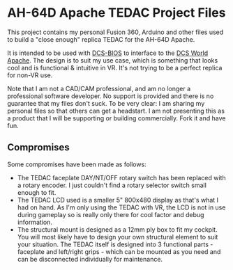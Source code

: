 # AH-64D Apache TEDAC Project Files

This project contains my personal Fusion 360, Arduino and other files used to build a "close enough" replica TEDAC for the AH-64D Apache.

It is intended to be used with [DCS-BIOS](https://github.com/DCSFlightpanels/dcs-bios) to interface to the [DCS World Apache](https://www.digitalcombatsimulator.com/en/products/helicopters/ah-64d/).  The design is to suit my use case, which is something that looks cool and is functional & intuitive in VR. It's not trying to be a perfect replica for non-VR use.

Note that I am not a CAD/CAM professional, and am no longer a professional software developer. No support is provided and there is no guarantee that my files don't suck. To be very clear: I am sharing my personal files so that others can get a headstart. I am not presenting this as a product that I will be supporting or building commercially. Fork it and have fun.

## Compromises

Some compromises have been made as follows:

* The TEDAC faceplate DAY/NT/OFF rotary switch has been replaced with a rotary encoder. I just couldn't find a rotary selector switch small enough to fit.
* The TEDAC LCD used is a smaller 5" 800x480 display as that's what I had on hand. As I'm only using the TEDAC with VR, the LCD is not in use during gameplay so is really only there for cool factor and debug information.  
* The structural mount is designed as a 12mm ply box to fit my cockpit. You will most likely have to design your own structural element to suit your situation. The TEDAC itself is designed into 3 functional parts - faceplate and left/right grips - which can be mounted as you need and can be disconnected individually for maintenance.
